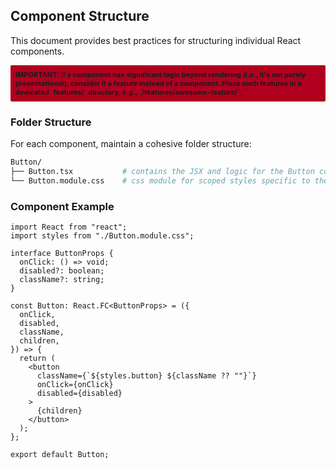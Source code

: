 ## Component Structure

This document provides best practices for structuring individual React components.

<div style="background: #B00020; padding: 8px; font-size: 11px; border-radius: 2px; font-weight: bold;">
IMPORTANT: If a component has significant logic beyond rendering (i.e., it's not purely presentational), consider it a feature instead of a component. Place such features in a dedicated `features/` directory, e.g., `/features/awesome-feature/`.
</div>

### Folder Structure

For each component, maintain a cohesive folder structure:

```sh
Button/
├── Button.tsx           # contains the JSX and logic for the Button component.
└── Button.module.css    # css module for scoped styles specific to the Button component.
```

### Component Example

```tsx
import React from "react";
import styles from "./Button.module.css";

interface ButtonProps {
  onClick: () => void;
  disabled?: boolean;
  className?: string;
}

const Button: React.FC<ButtonProps> = ({
  onClick,
  disabled,
  className,
  children,
}) => {
  return (
    <button
      className={`${styles.button} ${className ?? ""}`}
      onClick={onClick}
      disabled={disabled}
    >
      {children}
    </button>
  );
};

export default Button;
```
